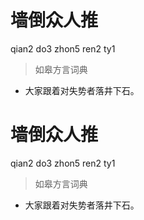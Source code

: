 # 墙倒众人推
qian2 do3 zhon5 ren2 ty1
> 如皋方言词典
- 大家跟着对失势者落井下石。

# 墙倒众人推
qian2 do3 zhon5 ren2 ty1
> 如皋方言词典
- 大家跟着对失势者落井下石。
